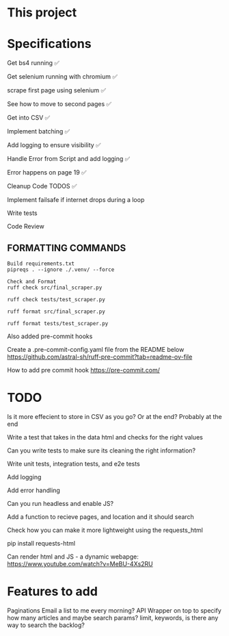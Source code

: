 # This project 


# Specifications 

Get bs4 running ✅

Get selenium running with chromium ✅

scrape first page using selenium ✅

See how to move to second pages ✅

Get into CSV ✅

Implement batching ✅

Add logging to ensure visibility ✅

Handle Error from Script and add logging ✅

Error happens on page 19 ✅

Cleanup Code TODOS ✅

Implement failsafe if internet drops during a loop 

Write tests 

Code Review 



## FORMATTING COMMANDS 

```
Build requirements.txt
pipreqs . --ignore ./.venv/ --force 

Check and Format
ruff check src/final_scraper.py

ruff check tests/test_scraper.py

ruff format src/final_scraper.py

ruff format tests/test_scraper.py
```

Also added pre-commit hooks 

Create a .pre-commit-config.yaml file from the README below
https://github.com/astral-sh/ruff-pre-commit?tab=readme-ov-file

How to add pre commit hook
https://pre-commit.com/


# TODO 

Is it more effecient to store in CSV as you go? Or at the end? Probably at the end

Write a test that takes in the data html and checks for the right values

Can you write tests to make sure its cleaning the right information?

Write unit tests, integration tests, and e2e tests

Add logging 

Add error handling

Can you run headless and enable JS?

Add a function to recieve pages, and location and it should search

Check how you can make it more lightweight using the requests_html 

pip install requests-html

Can render html and JS - a dynamic webapge: https://www.youtube.com/watch?v=MeBU-4Xs2RU

#
# Features to add 

Paginations
Email a list to me every morning?
API Wrapper on top to specify how many articles and maybe search params?
limit, keywords, is there any way to search the backlog?
